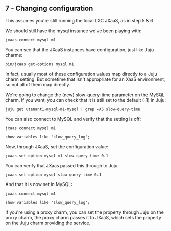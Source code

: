 ## 7 - Changing configuration

This assumes you're still running the local LXC JXaaS, as in step 5 & 6

We should still have the mysql instance we've been playing with:

```
jxaas connect mysql m1
```

You can see that the JXaaS instances have configuration, just like Juju charms:

```
bin/jxaas get-options mysql m1
```

In fact, usually most of these configuration values map directly to a Juju charm setting.  But sometime
that isn't appropriate for an XaaS environment, so not all of them map directly.

We're going to change the (new) slow-query-time parameter on the MySQL charm.  If you want, you can check
that it is still set to the default (-1) in Juju:

```
juju get utenant1-mysql-m1-mysql | grep -A5 slow-query-time
```

You can also connect to MySQL and verify that the setting is off:

```
jxaas connect mysql m1

show variables like 'slow_query_log';
```

Now, through JXaaS, set the configuration value:

```
jxaas set-option mysql m1 slow-query-time 0.1
```

You can verify that JXaas passed this through to Juju:

```
jxaas set-option mysql slow-query-time 0.1
```

And that it is now set in MySQL:
```
jxaas connect mysql m1

show variables like 'slow_query_log';
```


If you're using a proxy charm, you can set the property through Juju on the proxy charm,
the proxy charm passes it to JXaaS, which sets the property on the Juju charm providing
the service.

